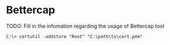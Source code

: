 # Bettercap

TODO: Fill in the infomation regarding the usage of Bettercap tool

`C:\> certutil -addstore "Root" "C:\path\to\cert.pem"`